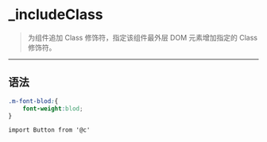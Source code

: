 # _includeClass
> 为组件追加 Class 修饰符，指定该组件最外层 DOM 元素增加指定的 Class 修饰符。 
- - - - -
## 语法
``` css
.m-font-blod:{
    font-weight:blod;
}
```
```
import Button from '@c'
```